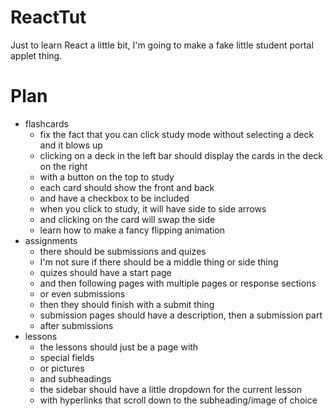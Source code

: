 # ReactTut
Just to learn React a little bit, I'm going to make a fake little student portal applet thing. 

# Plan
- flashcards
    - fix the fact that you can click study mode without selecting a deck and it blows up
    - clicking on a deck in the left bar should display the cards in the deck on the right
    - with a button on the top to study
    - each card should show the front and back
    - and have a checkbox to be included
    - when you click to study, it will have side to side arrows
    - and clicking on the card will swap the side
    - learn how to make a fancy flipping animation
- assignments
    - there should be submissions and quizes
    - I'm not sure if there should be a middle thing or side thing
    - quizes should have a start page
    - and then following pages with multiple pages or response sections
    - or even submissions
    - then they should finish with a submit thing
    - submission pages should have a description, then a submission part
    - after submissions 
- lessons
    - the lessons should just be a page with 
    - special fields
    - or pictures
    - and subheadings
    - the sidebar should have a little dropdown for the current lesson
    - with hyperlinks that scroll down to the subheading/image of choice
